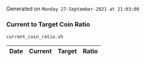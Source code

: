 Generated on `Monday 27-September-2021 at 21:03:00`

### Current to Target Coin Ratio
`current_coin_ratio.sh`

Date|Current|Target|Ratio
---|---|---|---
